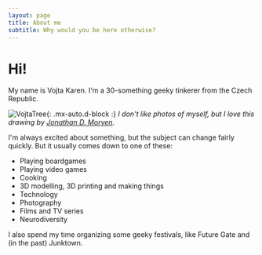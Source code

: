 ```yaml
---
layout: page
title: About me
subtitle: Why would you be here otherwise?
---
```

# Hi!
My name is Vojta Karen. I'm a 30-something geeky tinkerer from the Czech Republic.

![VojtaTree](/assets/img/vojtatree.png){: .mx-auto.d-block :}
*I don't like photos of myself, but I love this drawing by [Jonathan D. Morven](https://instagram.com/jdmorven)*.

I'm always excited about something, but the subject can change fairly quickly. But it usually comes down to one of these:
 - Playing boardgames
 - Playing video games
 - Cooking
 - 3D modelling, 3D printing and making things
 - Technology
 - Photography
 - Films and TV series
 - Neurodiversity

I also spend my time organizing some geeky festivals, like Future Gate and (in the past) Junktown.